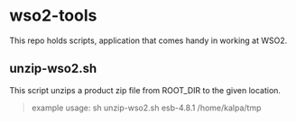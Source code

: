 # wso2-tools
This repo holds scripts, application that comes handy in working at WSO2.

## unzip-wso2.sh
This script unzips a product zip file from ROOT_DIR to the given location.

>example usage: sh unzip-wso2.sh esb-4.8.1 /home/kalpa/tmp
